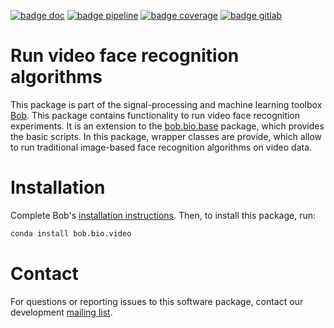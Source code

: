 [![badge doc](https://img.shields.io/badge/docs-latest-orange.svg)](https://www.idiap.ch/software/bob/docs/bob/bob.bio.video/master/sphinx/index.html)
[![badge pipeline](https://gitlab.idiap.ch/bob/bob.bio.video/badges/master/pipeline.svg)](https://gitlab.idiap.ch/bob/bob.bio.video/commits/master)
[![badge coverage](https://gitlab.idiap.ch/bob/bob.bio.video/badges/master/coverage.svg)](https://www.idiap.ch/software/bob/docs/bob/bob.bio.video/master/coverage)
[![badge gitlab](https://img.shields.io/badge/gitlab-project-0000c0.svg)](https://gitlab.idiap.ch/bob/bob.bio.video)

# Run video face recognition algorithms

This package is part of the signal-processing and machine learning toolbox
[Bob](https://www.idiap.ch/software/bob).
This package contains functionality to run video face recognition experiments.
It is an extension to the
[bob.bio.base](https://pypi.python.org/pypi/bob.bio.base) package, which
provides the basic scripts.
In this package, wrapper classes are provide, which allow to run traditional
image-based face recognition algorithms on video data.

# Installation

Complete Bob's
[installation instructions](https://www.idiap.ch/software/bob/install). Then,
to install this package, run:

``` sh
conda install bob.bio.video
```

# Contact

For questions or reporting issues to this software package, contact our
development [mailing list](https://www.idiap.ch/software/bob/discuss).
